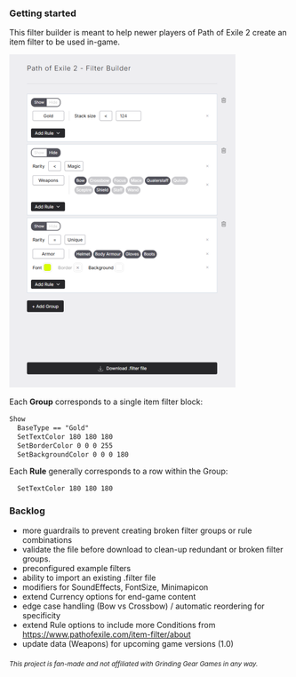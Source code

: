 ### Getting started

This filter builder is meant to help newer players of Path of Exile 2 create an item filter to be used in-game.

![Tool preview](src/assets/poefb-example.png)

Each **Group** corresponds to a single item filter block:

```
Show
  BaseType == "Gold"
  SetTextColor 180 180 180
  SetBorderColor 0 0 0 255
  SetBackgroundColor 0 0 0 180
```

Each **Rule** generally corresponds to a row within the Group:

```
  SetTextColor 180 180 180
```

### Backlog

- more guardrails to prevent creating broken filter groups or rule combinations
- validate the file before download to clean-up redundant or broken filter groups.
- preconfigured example filters
- ability to import an existing .filter file
- modifiers for SoundEffects, FontSize, Minimapicon
- extend Currency options for end-game content
- edge case handling (Bow vs Crossbow) / automatic reordering for specificity
- extend Rule options to include more Conditions from https://www.pathofexile.com/item-filter/about
- update data (Weapons) for upcoming game versions (1.0)

<sub>_This project is fan-made and not affiliated with Grinding Gear Games in any way._</sub>
